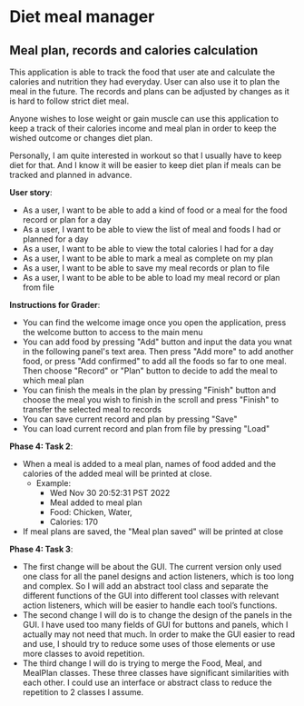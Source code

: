 # Diet meal manager 

## Meal plan, records and calories calculation  

<p>This application is able to track the food that user ate and calculate the calories and nutrition they had everyday.
User can also use it to plan the meal in the future. The records and plans can be adjusted by changes as
it is hard to follow strict diet meal.

Anyone wishes to lose weight or gain muscle can use this application to keep a track of their calories income and meal 
plan in order to keep the wished outcome or changes diet plan.

Personally, I am quite interested in workout so that I usually have to keep diet for that. And I know it will be easier 
to keep diet plan if meals can be tracked and planned in advance. </p>

**User story**:
- As a user, I want to be able to add a kind of food or a meal for the food record or plan for a day
- As a user, I want to be able to view the list of meal and foods I had or planned for a day
- As a user, I want to be able to view the total calories I had for a day
- As a user, I want to be able to mark a meal as complete on my plan
- As a user, I want to be able to save my meal records or plan to file
- As a user, I want to be able to be able to load my meal record or plan from file

**Instructions for Grader**:
- You can find the welcome image once you open the application, press the welcome button to access to the main menu
- You can add food by pressing "Add" button and input the data you wnat in the following panel's text area. Then press 
"Add more" to add another food, or press "Add confirmed" to add all the foods so far to one meal. Then choose "Record"
or "Plan" button to decide to add the meal to which meal plan
- You can finish the meals in the plan by pressing "Finish" button and choose the meal you wish to finish in the scroll 
and press "Finish" to transfer the selected meal to records
- You can save current record and plan by pressing "Save"
- You can load current record and plan from file by pressing "Load"

**Phase 4: Task 2**:
- When a meal is added to a meal plan, names of food added and the calories of the added meal will be printed at close.
  - Example:
    - Wed Nov 30 20:52:31 PST 2022
    - Meal added to meal plan
    - Food: Chicken, Water,
    - Calories: 170
- If meal plans are saved, the "Meal plan saved" will be printed at close

**Phase 4: Task 3**:
- The first change will be about the GUI. The current version only used one class for all the panel designs and action 
listeners, which is too long and complex. So I will add an abstract tool class and separate the different functions of 
the GUI into different tool classes with relevant action listeners, which will be easier to handle each tool’s 
functions.
- The second change I will do is to change the design of the panels in the GUI. I have used too many fields of GUI for 
buttons and panels, which I actually may not need that much. In order to make the GUI easier to read and use, I should 
try to reduce some uses of those elements or use more classes to avoid repetition. 
- The third change I will do is trying to merge the Food, Meal, and MealPlan classes. These three classes have 
significant similarities with each other. I could use an interface or abstract class to reduce the repetition to 2 
classes I assume.
